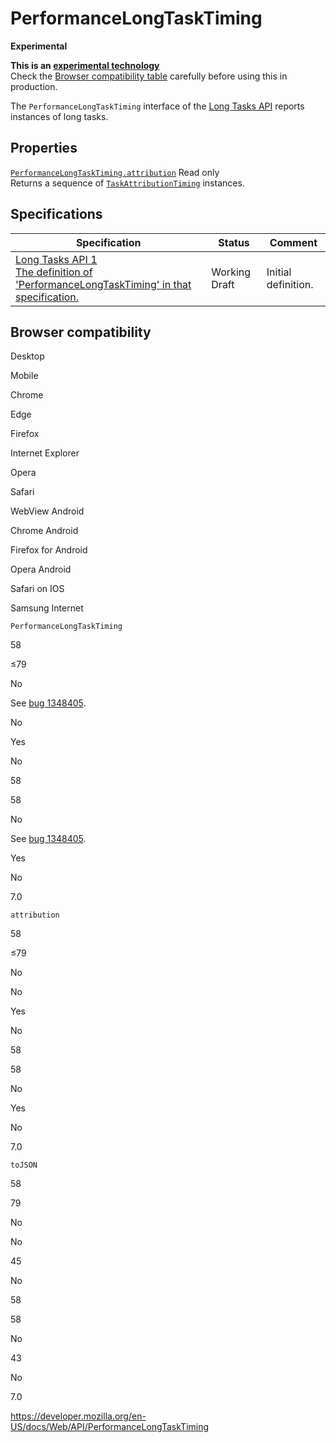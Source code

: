 # PerformanceLongTaskTiming

**Experimental**

**This is an [experimental technology](https://developer.mozilla.org/en-US/docs/MDN/Guidelines/Conventions_definitions#experimental)**  
Check the [Browser compatibility table](#browser_compatibility) carefully before using this in production.

The `PerformanceLongTaskTiming` interface of the [Long Tasks API](long_tasks_api) reports instances of long tasks.

## Properties

[`PerformanceLongTaskTiming.attribution`](performancelongtasktiming/attribution) <span class="badge inline readonly">Read only </span>  
Returns a sequence of [`TaskAttributionTiming`](taskattributiontiming) instances.

## Specifications

<table><thead><tr class="header"><th>Specification</th><th>Status</th><th>Comment</th></tr></thead><tbody><tr class="odd"><td><a href="https://w3c.github.io/longtasks/#sec-PerformanceLongTaskTiming">Long Tasks API 1<br />
<span class="small">The definition of 'PerformanceLongTaskTiming' in that specification.</span></a></td><td><span class="spec-wd">Working Draft</span></td><td>Initial definition.</td></tr></tbody></table>

## Browser compatibility

Desktop

Mobile

Chrome

Edge

Firefox

Internet Explorer

Opera

Safari

WebView Android

Chrome Android

Firefox for Android

Opera Android

Safari on IOS

Samsung Internet

`PerformanceLongTaskTiming`

58

≤79

No

See [bug 1348405](https://bugzil.la/1348405).

No

Yes

No

58

58

No

See [bug 1348405](https://bugzil.la/1348405).

Yes

No

7.0

`attribution`

58

≤79

No

No

Yes

No

58

58

No

Yes

No

7.0

`toJSON`

58

79

No

No

45

No

58

58

No

43

No

7.0

<a href="https://developer.mozilla.org/en-US/docs/Web/API/PerformanceLongTaskTiming" class="_attribution-link">https://developer.mozilla.org/en-US/docs/Web/API/PerformanceLongTaskTiming</a>
